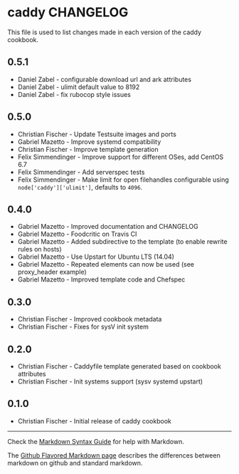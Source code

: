 caddy CHANGELOG
===============

This file is used to list changes made in each version of the caddy cookbook.

0.5.1
-----
- Daniel Zabel - configurable download url and ark attributes
- Daniel Zabel - ulimit default value to 8192
- Daniel Zabel - fix rubocop style issues

0.5.0
-----
- Christian Fischer - Update Testsuite images and ports
- Gabriel Mazetto - Improve systemd compatibility
- Christian Fischer - Improve template generation
- Felix Simmendinger - Improve support for different OSes, add CentOS 6.7
- Felix Simmendinger - Add serverspec tests
- Felix Simmendinger - Make limit for open filehandles configurable using `node['caddy']['ulimit']`, defaults to `4096`.

0.4.0 
-----
- Gabriel Mazetto - Improved documentation and CHANGELOG
- Gabriel Mazetto - Foodcritic on Travis CI
- Gabriel Mazetto - Added subdirective to the template (to enable rewrite rules on hosts)
- Gabriel Mazetto - Use Upstart for Ubuntu LTS (14.04)
- Gabriel Mazetto - Repeated elements can now be used (see proxy_header example)
- Gabriel Mazetto - Improved template code and Chefspec 

0.3.0
-----
- Christian Fischer - Improved cookbook metadata
- Christian Fischer - Fixes for sysV init system

0.2.0
-----
- Christian Fischer - Caddyfile template generated based on cookbook attributes
- Christian Fischer - Init systems support (sysv systemd upstart)

0.1.0
-----
- Christian Fischer - Initial release of caddy cookbook

- - -
Check the [Markdown Syntax Guide](http://daringfireball.net/projects/markdown/syntax) for help with Markdown.

The [Github Flavored Markdown page](http://github.github.com/github-flavored-markdown/) describes the differences between markdown on github and standard markdown.

